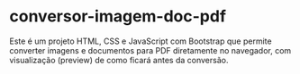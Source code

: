 # conversor-imagem-doc-pdf
Este é um projeto HTML, CSS e JavaScript com Bootstrap que permite converter imagens e documentos para PDF diretamente no navegador, com visualização (preview) de como ficará antes da conversão.
